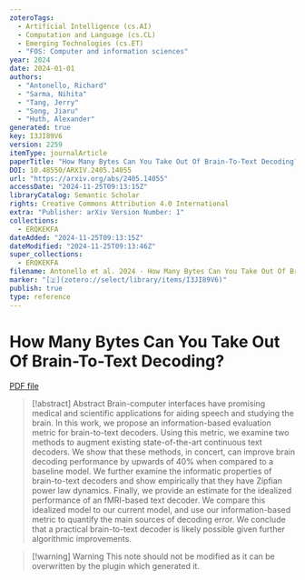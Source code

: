 ```yaml
---
zoteroTags:
  - Artificial Intelligence (cs.AI)
  - Computation and Language (cs.CL)
  - Emerging Technologies (cs.ET)
  - "FOS: Computer and information sciences"
year: 2024
date: 2024-01-01
authors:
  - "Antonello, Richard"
  - "Sarma, Nihita"
  - "Tang, Jerry"
  - "Song, Jiaru"
  - "Huth, Alexander"
generated: true
key: I3JI89V6
version: 2259
itemType: journalArticle
paperTitle: "How Many Bytes Can You Take Out Of Brain-To-Text Decoding?"
DOI: 10.48550/ARXIV.2405.14055
url: "https://arxiv.org/abs/2405.14055"
accessDate: "2024-11-25T09:13:15Z"
libraryCatalog: Semantic Scholar
rights: Creative Commons Attribution 4.0 International
extra: "Publisher: arXiv Version Number: 1"
collections:
  - ERQKEKFA
dateAdded: "2024-11-25T09:13:15Z"
dateModified: "2024-11-25T09:13:46Z"
super_collections:
  - ERQKEKFA
filename: Antonello et al. 2024 - How Many Bytes Can You Take Out Of Brain-To-Text Decoding.pdf
marker: "[🇿](zotero://select/library/items/I3JI89V6)"
publish: true
type: reference
---
```

# How Many Bytes Can You Take Out Of Brain-To-Text Decoding?

[PDF file](/Papers/PDFs/Antonello%20et%20al.%202024%20-%20How%20Many%20Bytes%20Can%20You%20Take%20Out%20Of%20Brain-To-Text%20Decoding.pdf)

> [!abstract] Abstract
> Brain-computer interfaces have promising medical and scientific applications for aiding speech and studying the brain. In this work, we propose an information-based evaluation metric for brain-to-text decoders. Using this metric, we examine two methods to augment existing state-of-the-art continuous text decoders. We show that these methods, in concert, can improve brain decoding performance by upwards of 40% when compared to a baseline model. We further examine the informatic properties of brain-to-text decoders and show empirically that they have Zipfian power law dynamics. Finally, we provide an estimate for the idealized performance of an fMRI-based text decoder. We compare this idealized model to our current model, and use our information-based metric to quantify the main sources of decoding error. We conclude that a practical brain-to-text decoder is likely possible given further algorithmic improvements.

>[!warning] Warning
> This note should not be modified as it can be overwritten by the plugin which generated it.

